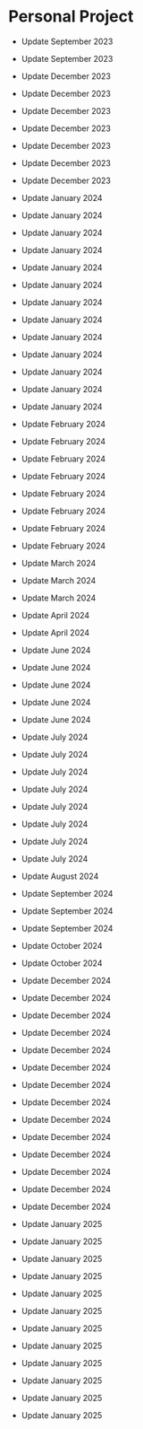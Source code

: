 # Personal Project

- Update September 2023

- Update September 2023

- Update December 2023

- Update December 2023

- Update December 2023

- Update December 2023

- Update December 2023

- Update December 2023

- Update December 2023

- Update January 2024

- Update January 2024

- Update January 2024

- Update January 2024

- Update January 2024

- Update January 2024

- Update January 2024

- Update January 2024

- Update January 2024

- Update January 2024

- Update January 2024

- Update January 2024

- Update January 2024

- Update February 2024

- Update February 2024

- Update February 2024

- Update February 2024

- Update February 2024

- Update February 2024

- Update February 2024

- Update February 2024

- Update March 2024

- Update March 2024

- Update March 2024

- Update April 2024

- Update April 2024

- Update June 2024

- Update June 2024

- Update June 2024

- Update June 2024

- Update June 2024

- Update July 2024

- Update July 2024

- Update July 2024

- Update July 2024

- Update July 2024

- Update July 2024

- Update July 2024

- Update July 2024

- Update August 2024

- Update September 2024

- Update September 2024

- Update September 2024

- Update October 2024

- Update October 2024

- Update December 2024

- Update December 2024

- Update December 2024

- Update December 2024

- Update December 2024

- Update December 2024

- Update December 2024

- Update December 2024

- Update December 2024

- Update December 2024

- Update December 2024

- Update December 2024

- Update December 2024

- Update December 2024

- Update January 2025

- Update January 2025

- Update January 2025

- Update January 2025

- Update January 2025

- Update January 2025

- Update January 2025

- Update January 2025

- Update January 2025

- Update January 2025

- Update January 2025

- Update January 2025
